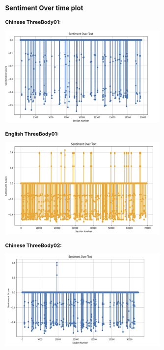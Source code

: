## Sentiment Over time plot


### Chinese ThreeBody01:
<img src="https://github.com/kli486/ThreeBodyProblem_Sentiment_Analysis/blob/main/Figures/Santi_01_Sentiment_Overtime.png" alt="Santi_01_SentimentOvertime" width="600" height="300"/>

### English ThreeBody01:
<img src="https://github.com/kli486/ThreeBodyProblem_Sentiment_Analysis/blob/main/Figures/ThreeBody01_Sentiment_Overtime.png" alt="ThreeBody01_SentimentOvertime" width="600" height="300"/>

### Chinese ThreeBody02:
<img src="https://github.com/kli486/ThreeBodyProblem_Sentiment_Analysis/blob/main/Figures/Santi_02_Sentiment_Overtime.png" alt="Santi_02_SentimentOvertime" width="600" height="300"/>


